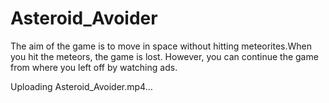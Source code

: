 # Asteroid_Avoider

The aim of the game is to move in space without hitting meteorites.When you hit the meteors, the game is lost. However, you can continue the game from where you left off by watching ads.

Uploading Asteroid_Avoider.mp4…

   


